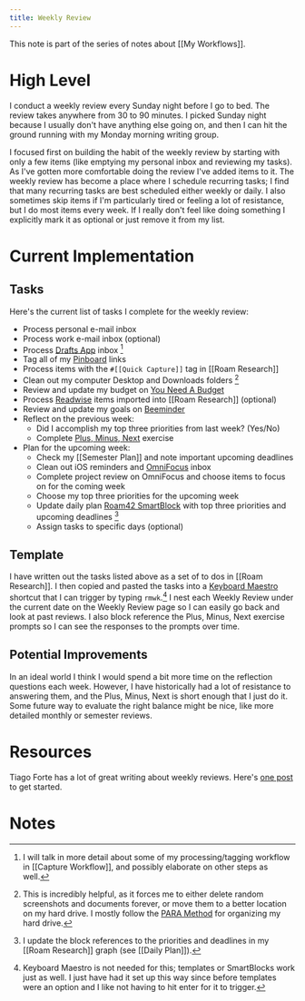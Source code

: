 ```yaml
---
title: Weekly Review
---
```


This note is part of the series of notes about [[My Workflows]].

# High Level
I conduct a weekly review every Sunday night before I go to bed. The review takes anywhere from 30 to 90 minutes. I picked Sunday night because I usually don't have anything else going on, and then I can hit the ground running with my Monday morning writing group. 

I focused first on building the habit of the weekly review by starting with only a few items (like emptying my personal inbox and reviewing my tasks). As I've gotten more comfortable doing the review I've added items to it. The weekly review has become a place where I schedule recurring tasks; I find that many recurring tasks are best scheduled either weekly or daily. I also sometimes skip items if I'm particularly tired or feeling a lot of resistance, but I do most items every week. If I really don't feel like doing something I explicitly mark it as optional or just remove it from my list. 

# Current Implementation

## Tasks
Here's the current list of tasks I complete for the weekly review:

- Process personal e-mail inbox
- Process work e-mail inbox (optional)
- Process [Drafts App](https://getdrafts.com/) inbox [^3]
- Tag all of my [Pinboard](https://pinboard.in/) links
- Process items with the `#[[Quick Capture]]` tag in [[Roam Research]]
- Clean out my computer Desktop and Downloads folders [^1] 
- Review and update my budget on [You Need A Budget](https://www.youneedabudget.com/)
- Process [Readwise](https://readwise.io/) items imported into [[Roam Research]] (optional)
- Review and update my goals on [Beeminder](https://www.beeminder.com/)
- Reflect on the previous week:
	- Did I accomplish my top three priorities from last week? (Yes/No)
	- Complete [Plus, Minus, Next](https://nesslabs.com/plus-minus-next) exercise
- Plan for the upcoming week:
	- Check my [[Semester Plan]] and note important upcoming deadlines
	- Clean out iOS reminders and [OmniFocus](https://www.omnigroup.com/omnifocus/) inbox
	- Complete project review on OmniFocus and choose items to focus on for the coming week
	- Choose my top three priorities for the upcoming week
	- Update daily plan [Roam42 SmartBlock](https://github.com/roamhacker/SmartBlocks) with top three priorities and upcoming deadlines [^2]
	- Assign tasks to specific days (optional) 

## Template
I have written out the tasks listed above as a set of to dos in [[Roam Research]]. I then copied and pasted the tasks into a [Keyboard Maestro](https://www.keyboardmaestro.com/main/) shortcut that I can trigger by typing `rmwk`.[^4] I nest each Weekly Review under the current date on the Weekly Review page so I can easily go back and look at past reviews. I also block reference the Plus, Minus, Next exercise prompts so I can see the responses to the prompts over time.

## Potential Improvements
In an ideal world I think I would spend a bit more time on the reflection questions each week. However, I have historically had a lot of resistance to answering them, and the Plus, Minus, Next is short enough that I just do it. Some future way to evaluate the right balance might be nice, like more detailed monthly or semester reviews.

# Resources
Tiago Forte has a lot of great writing about weekly reviews. Here's [one post](https://fortelabs.co/blog/the-one-touch-guide-to-doing-a-weekly-review/) to get started.

# Notes
[^3]: I will talk in more detail about some of my processing/tagging workflow in [[Capture Workflow]], and possibly elaborate on other steps as well.
[^1]: This is incredibly helpful, as it forces me to either delete random screenshots and documents forever, or move them to a better location on my hard drive. I mostly follow the [PARA Method](https://fortelabs.co/blog/para/) for organizing my hard drive.
[^2]: I update the block references to the priorities and deadlines in my [[Roam Research]] graph (see [[Daily Plan]]).
[^4]: Keyboard Maestro is not needed for this; templates or SmartBlocks work just as well. I just have had it set up this way since before templates were an option and I like not having to hit enter for it to trigger.
